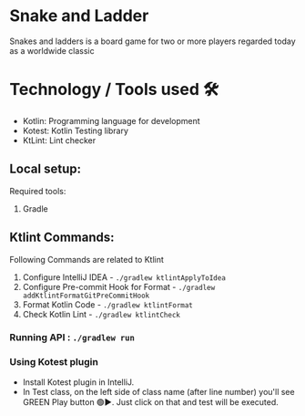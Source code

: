 # Snake and Ladder
Snakes and ladders is a board game for two or more players regarded today as a worldwide classic

# Technology / Tools used 🛠

- Kotlin: Programming language for development
- Kotest: Kotlin Testing library
- KtLint: Lint checker

## Local setup:
Required tools:
1. Gradle

## Ktlint Commands:

Following Commands are related to Ktlint

1. Configure IntelliJ IDEA - `./gradlew ktlintApplyToIdea`
2. Configure Pre-commit Hook for Format - `./gradlew addKtlintFormatGitPreCommitHook`
3. Format Kotlin Code - `./gradlew ktlintFormat`
4. Check Kotlin Lint - `./gradlew ktlintCheck`

### Running API : ` ./gradlew run `

### Using Kotest plugin

- Install Kotest plugin in IntelliJ.
- In Test class, on the left side of class name (after line number) you'll see GREEN Play button 🟢▶️.
  Just click on that and test will be executed.

